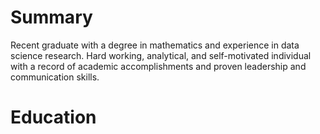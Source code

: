 # Summary
Recent graduate with a degree in mathematics and experience in data science research. Hard working, analytical, and self-motivated individual with a record of academic accomplishments and proven leadership and communication skills.

# Education
